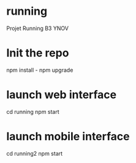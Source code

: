 # running
Projet Running B3 YNOV

# Init the repo

npm install - npm upgrade

# launch web interface 

cd running
npm start

# launch mobile interface

cd running2
npm start
